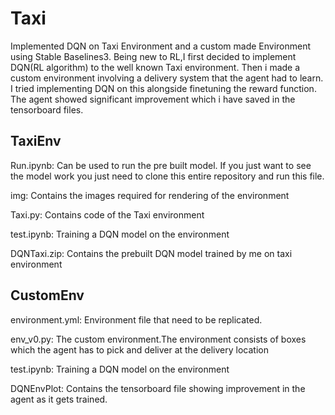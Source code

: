 # Taxi
Implemented DQN on Taxi Environment and a custom made Environment using Stable Baselines3.
Being new to RL,I first decided to implement DQN(RL algorithm) to the well known Taxi environment.
Then i made a custom environment involving a delivery system that the agent had to learn.
I tried implementing DQN on this alongside finetuning the reward function.
The agent showed significant improvement which i have saved in the tensorboard files.

## TaxiEnv

Run.ipynb:
Can be used to run the pre built model.
If you just want to see the model work you just need to clone this entire repository and run this file.

img:
Contains the images required for rendering of the environment

Taxi.py:
Contains code of the Taxi environment

test.ipynb:
Training a DQN model on the environment

DQNTaxi.zip:
Contains the prebuilt DQN model trained by me on taxi environment

## CustomEnv

environment.yml:
Environment file that need to be replicated.

env_v0.py:
The custom environment.The environment consists of boxes which the agent has to pick and deliver at the delivery location

test.ipynb:
Training a DQN model on the environment

DQNEnvPlot:
Contains the tensorboard file showing improvement in the agent as it gets trained.
